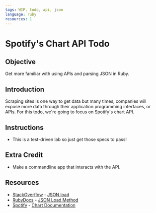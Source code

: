```yaml
---
tags: WIP, todo, api, json
language: ruby
resources: 1
---
```


# Spotify's Chart API Todo

## Objective

Get more familiar with using APIs and parsing JSON in Ruby.

## Introduction

Scraping sites is one way to get data but many times, companies will expose more data through their application programming interfaces, or APIs. For this todo, we're going to focus on Spotify's chart API.

## Instructions
* This is a test-driven lab so just get those specs to pass!

## Extra Credit
* Make a commandline app that interacts with the API.

## Resources
* [StackOverflow](http://stackoverflow.com/) - [JSON.load](http://stackoverflow.com/questions/18581792/ruby-on-rails-and-json-parser-from-url?answertab=votes#tab-top)
* [RubyDocs](http://www.ruby-doc.org/) - [JSON Load Method](http://www.ruby-doc.org/stdlib-2.0.0/libdoc/json/rdoc/JSON.html#method-i-load)
* [Spotify](https://developer.spotify.com/) - [Chart Documentation](http://charts.spotify.com/docs)
